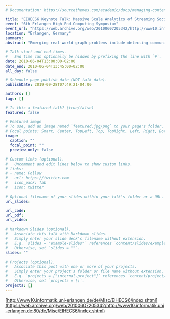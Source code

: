 ```yaml
---
# Documentation: https://sourcethemes.com/academic/docs/managing-content/

title: "EIHECS6 Keynote Talk: Massive Scale Analytics of Streaming Social Networks"
event: "6th Erlangen High-End-Computing Symposium"
event_url: "https://web.archive.org/web/20100607205342/http://www10.informatik.uni-erlangen.de:80/de/Misc/EIHECS6/index.shtml"
location: "Erlangen, Germany"
summary:
abstract: "Emerging real-world graph problems include detecting community structure in large social networks, improving the resilience of the electric power grid, and detecting and preventing disease in human populations. Unlike traditional applications in computational science and engineering, solving these problems at scale often raises new challenges because of sparsity and the lack of locality in the data, the need for additional research on scalable algorithms and development of frameworks for solving these problems on high performance computers, and the need for improved models that also capture the noise and bias inherent in the torrential data streams. The explosion of real-world graph data poses a substantial challenge: How can we analyze constantly changing graphs with billions of vertices? Our approach leverages the Cray XMT's fine-grained parallelism and flat memory model to scale to massive graphs. On the Cray XMT, our static graph characterization package GraphCT summarizes such massive graphs, and our ongoing STINGER streaming work updates clustering coefficients on massive graphs at a rate of tens of thousands updates per second."

# Talk start and end times.
#   End time can optionally be hidden by prefixing the line with `#`.
date: 2010-06-04T13:00:00+02:00
date_end: 2010-06-04T13:45:00+02:00
all_day: false

# Schedule page publish date (NOT talk date).
publishDate: 2019-09-28T07:49:21-04:00

authors: []
tags: []

# Is this a featured talk? (true/false)
featured: false

# Featured image
# To use, add an image named `featured.jpg/png` to your page's folder. 
# Focal points: Smart, Center, TopLeft, Top, TopRight, Left, Right, BottomLeft, Bottom, BottomRight.
image:
  caption: ""
  focal_point: ""
  preview_only: false

# Custom links (optional).
#   Uncomment and edit lines below to show custom links.
# links:
# - name: Follow
#   url: https://twitter.com
#   icon_pack: fab
#   icon: twitter

# Optional filename of your slides within your talk's folder or a URL.
url_slides:

url_code:
url_pdf:
url_video:

# Markdown Slides (optional).
#   Associate this talk with Markdown slides.
#   Simply enter your slide deck's filename without extension.
#   E.g. `slides = "example-slides"` references `content/slides/example-slides.md`.
#   Otherwise, set `slides = ""`.
slides: ""

# Projects (optional).
#   Associate this post with one or more of your projects.
#   Simply enter your project's folder or file name without extension.
#   E.g. `projects = ["internal-project"]` references `content/project/deep-learning/index.md`.
#   Otherwise, set `projects = []`.
projects: []
---
```


[http://www10.informatik.uni-erlangen.de/de/Misc/EIHECS6/index.shtml](https://web.archive.org/web/20100607205342/http://www10.informatik.uni-erlangen.de:80/de/Misc/EIHECS6/index.shtml)


